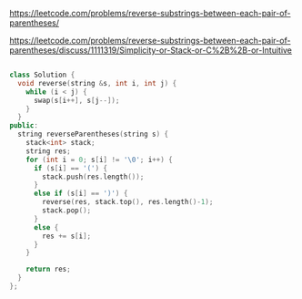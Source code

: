 https://leetcode.com/problems/reverse-substrings-between-each-pair-of-parentheses/

https://leetcode.com/problems/reverse-substrings-between-each-pair-of-parentheses/discuss/1111319/Simplicity-or-Stack-or-C%2B%2B-or-Intuitive


``` cpp

class Solution {
  void reverse(string &s, int i, int j) {
    while (i < j) {
      swap(s[i++], s[j--]);
    }
  }
public:
  string reverseParentheses(string s) {
    stack<int> stack;
    string res;
    for (int i = 0; s[i] != '\0'; i++) {
      if (s[i] == '(') {
        stack.push(res.length());
      }
      else if (s[i] == ')') {
        reverse(res, stack.top(), res.length()-1);
        stack.pop();
      }
      else {
        res += s[i];
      }
    }

    return res;
  }
};
